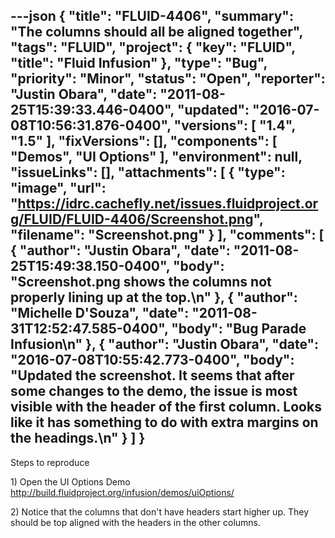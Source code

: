 ---json
{
  "title": "FLUID-4406",
  "summary": "The columns should all be aligned together",
  "tags": "FLUID",
  "project": {
    "key": "FLUID",
    "title": "Fluid Infusion"
  },
  "type": "Bug",
  "priority": "Minor",
  "status": "Open",
  "reporter": "Justin Obara",
  "date": "2011-08-25T15:39:33.446-0400",
  "updated": "2016-07-08T10:56:31.876-0400",
  "versions": [
    "1.4",
    "1.5"
  ],
  "fixVersions": [],
  "components": [
    "Demos",
    "UI Options"
  ],
  "environment": null,
  "issueLinks": [],
  "attachments": [
    {
      "type": "image",
      "url": "https://idrc.cachefly.net/issues.fluidproject.org/FLUID/FLUID-4406/Screenshot.png",
      "filename": "Screenshot.png"
    }
  ],
  "comments": [
    {
      "author": "Justin Obara",
      "date": "2011-08-25T15:49:38.150-0400",
      "body": "Screenshot.png shows the columns not properly lining up at the top.\n"
    },
    {
      "author": "Michelle D'Souza",
      "date": "2011-08-31T12:52:47.585-0400",
      "body": "Bug Parade Infusion\n"
    },
    {
      "author": "Justin Obara",
      "date": "2016-07-08T10:55:42.773-0400",
      "body": "Updated the screenshot. It seems that after some changes to the demo, the issue is most visible with the header of the first column. Looks like it has something to do with extra margins on the headings.\n"
    }
  ]
}
---
Steps to reproduce

1\) Open the UI Options Demo\
<http://build.fluidproject.org/infusion/demos/uiOptions/>

2\) Notice that the columns that don't have headers start higher up. They should be top aligned with the headers in the other columns.

        